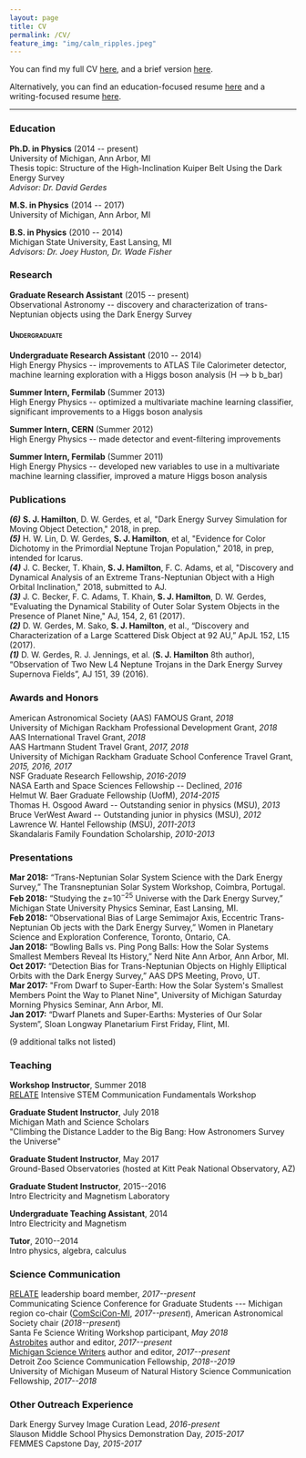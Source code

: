 ```yaml
---
layout: page
title: CV
permalink: /CV/
feature_img: "img/calm_ripples.jpeg"
---
```


You can find my full CV <a
href="https://drive.google.com/file/d/0B_dvQtq8UPvuUU1mTXhIdmNjbDA/view"
target="_blank">here</a>, and a brief version <a
href="https://drive.google.com/file/d/0B_dvQtq8UPvudmNxWVlzeWltY00/view"
target="_blank">here</a>.

Alternatively, you can find an education-focused resume <a
href="https://drive.google.com/file/d/1Lv5gDS-qiEeb310JUZ1t1U0Gg_W7v5BI/view?usp=sharing"
target="_blank"> here</a> and a writing-focused resume <a
href="https://drive.google.com/file/d/1uI822nZo5OCbnQOWRNJODRpzJfdi588r/view?usp=sharing"
target="_blank"> here</a>.

____

### Education

**Ph.D. in Physics** (2014 -- present)<br>
University of Michigan, Ann Arbor, MI<br>
Thesis topic: Structure of the High-Inclination Kuiper Belt Using the Dark
Energy Survey<br>
*Advisor: Dr. David Gerdes*

**M.S. in Physics** (2014 -- 2017)<br>
University of Michigan, Ann Arbor, MI

**B.S. in Physics** (2010 -- 2014) <br>
Michigan State University, East Lansing, MI <br>
*Advisors: Dr. Joey Huston, Dr. Wade Fisher*

### Research

**Graduate Research Assistant** (2015 -- present)<br>
Observational Astronomy -- discovery and characterization of trans-Neptunian
objects using the Dark Energy Survey


#### <span style="font-variant:small-caps;">Undergraduate</span>


**Undergraduate Research Assistant** (2010 -- 2014) <br>
High Energy Physics -- improvements to ATLAS Tile Calorimeter detector, machine
learning exploration with a Higgs boson analysis (H --> b b_bar)

**Summer Intern, Fermilab** (Summer 2013) <br>
High Energy Physics -- optimized a multivariate machine learning classifier,
significant improvements to a Higgs boson analysis

**Summer Intern, CERN** (Summer 2012)<br>
High Energy Physics -- made detector and event-filtering improvements

**Summer Intern, Fermilab** (Summer 2011) <br>
High Energy Physics -- developed new variables to use in a multivariate machine learning
classifier, improved a mature Higgs boson analysis

### Publications

***(6)*** **S. J. Hamilton**, D. W. Gerdes, et al, "Dark Energy Survey Simulation for
Moving Object Detection," 2018, in prep.<br>
***(5)*** H. W. Lin, D. W. Gerdes, **S. J. Hamilton**, et al, "Evidence for Color
Dichotomy in the Primordial Neptune Trojan Population," 2018, in prep, intended
for Icarus.<br>
***(4)*** J. C. Becker, T. Khain, **S. J. Hamilton**, F. C. Adams, et al, "Discovery and
Dynamical Analysis of an Extreme Trans-Neptunian Object with a High Orbital
Inclination," 2018, submitted to AJ.<br>
***(3)*** J. C. Becker, F. C. Adams, T. Khain, **S. J. Hamilton**, D. W. Gerdes, "Evaluating
the Dynamical Stability of Outer Solar System Objects in the Presence of Planet
Nine," AJ, 154, 2, 61 (2017).<br>
***(2)*** D. W. Gerdes, M. Sako, **S. J. Hamilton**, et al., “Discovery and Characterization
of a Large Scattered Disk Object at 92 AU,” ApJL 152, L15 (2017).<br>
***(1)*** D. W. Gerdes, R. J. Jennings, et al. (**S. J. Hamilton** 8th author),
“Observation of Two New L4 Neptune Trojans in the Dark Energy Survey Supernova
Fields”, AJ 151, 39 (2016).

### Awards and Honors

American Astronomical Society (AAS) FAMOUS Grant, *2018* <br>
University of Michigan Rackham Professional Development Grant, *2018* <br>
AAS International Travel Grant, *2018* <br>
AAS Hartmann Student Travel Grant, *2017, 2018*<br>
University of Michigan Rackham Graduate School Conference Travel Grant, *2015,
2016, 2017*<br>
NSF Graduate Research Fellowship, *2016-2019* <br>
NASA Earth and Space Sciences Fellowship -- Declined, *2016* <br>
Helmut W. Baer Graduate Fellowship  (UofM), *2014-2015* <br>
Thomas H. Osgood Award -- Outstanding senior in physics (MSU), *2013* <br>
Bruce VerWest Award -- Outstanding junior in physics (MSU), *2012* <br>
Lawrence W. Hantel Fellowship (MSU), *2011-2013* <br>
Skandalaris Family Foundation Scholarship, *2010-2013*


### Presentations

**Mar 2018:** “Trans-Neptunian Solar System Science with the Dark Energy Survey,” The
Transneptunian Solar System Workshop, Coimbra, Portugal.<br>
**Feb 2018:** “Studying the z=10<sup>−25</sup> Universe with the Dark Energy Survey,”
Michigan State University Physics Seminar, East Lansing, MI.<br>
**Feb 2018:** “Observational Bias of Large Semimajor Axis, Eccentric
Trans-Neptunian Ob jects with the Dark Energy Survey,” Women in Planetary
Science and Exploration Conference, Toronto, Ontario, CA.<br>
**Jan 2018:** “Bowling Balls vs. Ping Pong Balls: How the Solar Systems Smallest
Members Reveal Its History,” Nerd Nite Ann Arbor, Ann Arbor, MI.<br>
**Oct 2017:** “Detection Bias for Trans-Neptunian Objects on Highly Elliptical
Orbits with the Dark Energy Survey,” AAS DPS Meeting, Provo, UT.<br>
**Mar 2017:** "From Dwarf to Super-Earth: How the Solar System's Smallest Members Point the
Way to Planet Nine", University of Michigan Saturday Morning Physics Seminar,
Ann Arbor, MI.<br>
**Jan 2017:** “Dwarf Planets and Super-Earths: Mysteries of Our Solar System”, Sloan Longway
Planetarium First Friday, Flint, MI.

(9 additional talks not listed)

### Teaching

**Workshop Instructor**, Summer 2018<br>
[RELATE] Intensive STEM Communication Fundamentals Workshop

**Graduate Student Instructor**, July 2018<br>
Michigan Math and Science Scholars<br>
"Climbing the Distance Ladder to the Big Bang: How Astronomers Survey the Universe"

**Graduate Student Instructor**, May 2017<br>
Ground-Based Observatories (hosted at Kitt Peak National Observatory, AZ)

**Graduate Student Instructor**, 2015--2016<br>
Intro Electricity and Magnetism Laboratory

**Undergraduate Teaching Assistant**, 2014 <br>
Intro Electricity and Magnetism

**Tutor**, 2010--2014 <br>
Intro physics, algebra, calculus

### Science Communication

[RELATE] leadership board member, *2017--present*<br>
Communicating Science Conference for Graduate Students --- Michigan region
co-chair ([ComSciCon-MI], *2017--present*), American Astronomical Society chair
(*2018--present*)<br>
Santa Fe Science Writing Workshop participant, *May 2018* <br>
[Astrobites] author and editor, *2017--present*<br>
[Michigan Science Writers] author and editor, *2017--present*<br>
Detroit Zoo Science Communication Fellowship, *2018--2019*<br>
University of Michigan Museum of Natural History Science Communication Fellowship, *2017--2018*<br>


### Other Outreach Experience

Dark Energy Survey Image Curation Lead, *2016-present* <br>
Slauson Middle School Physics Demonstration Day, *2015-2017* <br>
FEMMES Capstone Day, *2015-2017* <br>

[RELATE]: https://www.learntorelate.org
[ComSciCon-MI]: https://comscicon.com/comscicon-michigan-2018
[Astrobites]: https://astrobites.org/author/shamilton/
[Michigan Science Writers]: https://misciwriters.com/tag/stephaniehamilton/
